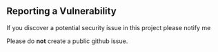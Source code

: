 ## Reporting a Vulnerability

If you discover a potential security issue in this project please notify me
 
Please do **not** create a public github issue.
